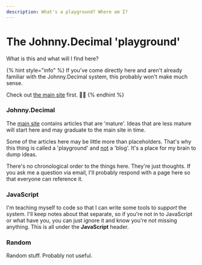 ```yaml
---
description: What's a playground? Where am I?
---
```


# The Johnny.Decimal 'playground'

What is this and what will I find here?

{% hint style="info" %}
If you've come directly here and aren't already familiar with the Johnny.Decimal system, this probably won't make much sense.

Check out [the main site](https://johnnydecimal.com) first. 👍🏽
{% endhint %}

### Johnny.Decimal

The [main site](https://johnnydecimal.com) contains articles that are 'mature'. Ideas that are less mature will start here and may graduate to the main site in time.

Some of the articles here may be little more than placeholders. That's why this thing is called a 'playground' and [not](https://joelhooks.com/digital-garden) a 'blog'. It's a place for my brain to dump ideas.

There's no chronological order to the things here. They're just thoughts. If you ask me a question via email, I'll probably respond with a page here so that everyone can reference it.

### JavaScript

I'm teaching myself to code so that I can write some tools to _support_ the system. I'll keep notes about that separate, so if you're not in to JavaScript or what have you, you can just ignore it and know you're not missing anything. This is all under the **JavaScript** header.

### Random

Random stuff. Probably not useful.

